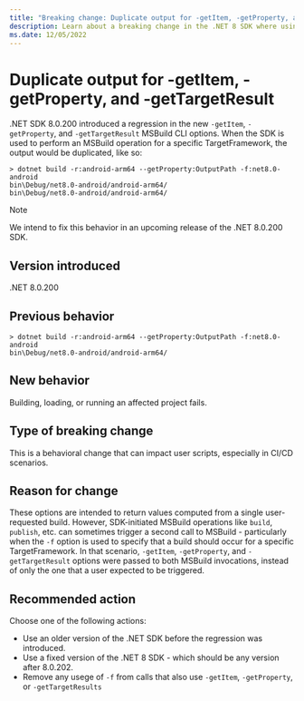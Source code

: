 ```yaml
---
title: "Breaking change: Duplicate output for -getItem, -getProperty, and -getTargetResult"
description: Learn about a breaking change in the .NET 8 SDK where using property, item, and result-returning MSBuild flags in combination with a framework-specific build causes duplicate output of the requested properties, items, and results.
ms.date: 12/05/2022
---
```

# Duplicate output for -getItem, -getProperty, and -getTargetResult

.NET SDK 8.0.200 introduced a regression in the new `-getItem`, `-getProperty`, and `-getTargetResult` MSBuild CLI options. When the SDK is used to perform an MSBuild operation for a specific TargetFramework, the output would be duplicated, like so:

```terminal
> dotnet build -r:android-arm64 --getProperty:OutputPath -f:net8.0-android
bin\Debug/net8.0-android/android-arm64/
bin\Debug/net8.0-android/android-arm64/
```

> [!NOTE]
> We intend to fix this behavior in an upcoming release of the .NET 8.0.200 SDK.

## Version introduced

.NET 8.0.200

## Previous behavior

```terminal
> dotnet build -r:android-arm64 --getProperty:OutputPath -f:net8.0-android
bin\Debug/net8.0-android/android-arm64/
```

## New behavior

Building, loading, or running an affected project fails.

## Type of breaking change

This is a behavioral change that can impact user scripts, especially in CI/CD scenarios.

## Reason for change

These options are intended to return values computed from a single user-requested build. However, SDK-initiated MSBuild operations like `build`, `publish`, etc. can sometimes trigger a second call to MSBuild - particularly when the `-f` option is used to specify that a build should occur for a specific TargetFramework. In that scenario, `-getItem`, `-getProperty`, and `-getTargetResult` options were passed to both MSBuild invocations, instead of only the one that a user expected to be triggered.

## Recommended action

Choose one of the following actions:

- Use an older version of the .NET SDK before the regression was introduced.
- Use a fixed version of the .NET 8 SDK - which should be any version after 8.0.202.
- Remove any usege of `-f` from calls that also use `-getItem`, `-getProperty`, or `-getTargetResults`
